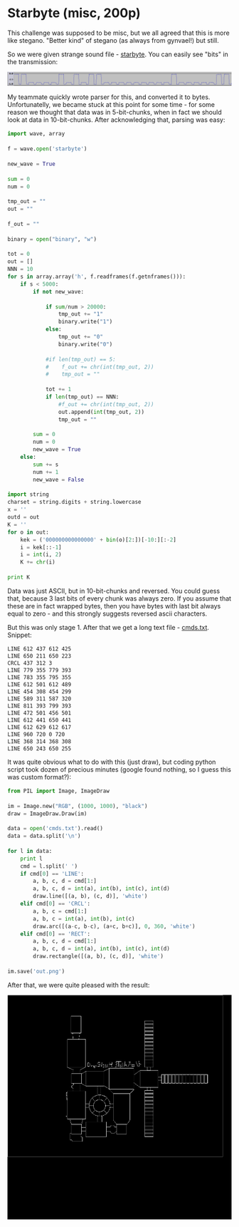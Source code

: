 # Starbyte (misc, 200p)

This challenge was supposed to be misc, but we all agreed that this is more like stegano. "Better kind" of stegano (as always from gynvael!) but still.

So we were given strange sound file - [starbyte](starbyte). You can easily see "bits" in the transmission:

![](./ss.png)

My teammate quickly wrote parser for this, and converted it to bytes. Unfortunatelly, we became stuck at this point for some time - for some reason we thought that data was in 5-bit-chunks, when in fact we should look at data in 10-bit-chunks. After acknowledging that, parsing was easy:


```python
import wave, array

f = wave.open('starbyte')

new_wave = True

sum = 0
num = 0

tmp_out = ""
out = ""

f_out = ""

binary = open("binary", "w")

tot = 0
out = []
NNN = 10
for s in array.array('h', f.readframes(f.getnframes())):
    if s < 5000:
        if not new_wave:

            if sum/num > 20000:
                tmp_out += "1"
                binary.write("1")
            else:
                tmp_out += "0"
                binary.write("0")

            #if len(tmp_out) == 5:
            #    f_out += chr(int(tmp_out, 2))
            #    tmp_out = ""

            tot += 1
            if len(tmp_out) == NNN:
                #f_out += chr(int(tmp_out, 2))
                out.append(int(tmp_out, 2))
                tmp_out = ""

        sum = 0
        num = 0
        new_wave = True
    else:
        sum += s
        num += 1
        new_wave = False

import string
charset = string.digits + string.lowercase
x = ''
outd = out
K = ''
for o in out:
    kek = ('000000000000000' + bin(o)[2:])[-10:][:-2]
    i = kek[::-1]
    i = int(i, 2)
    K += chr(i)

print K
```

Data was just ASCII, but in 10-bit-chunks and reversed. You could guess that, because 3 last bits of every chunk was always zero. If you assume that these are in fact wrapped bytes, then you have bytes with last bit always equal to zero - and this strongly suggests reversed ascii characters.


But this was only stage 1. After that we get a long text file - [cmds.txt](cmds.txt). Snippet:

```
LINE 612 437 612 425
LINE 650 211 650 223
CRCL 437 312 3
LINE 779 355 779 393
LINE 783 355 795 355
LINE 612 501 612 489
LINE 454 308 454 299
LINE 589 311 587 320
LINE 811 393 799 393
LINE 472 501 456 501
LINE 612 441 650 441
LINE 612 629 612 617
LINE 960 720 0 720
LINE 368 314 368 308
LINE 650 243 650 255
```

It was quite obvious what to do with this (just draw), but coding python script took dozen of precious minutes (google found nothing, so I guess this was custom format?):

```python
from PIL import Image, ImageDraw

im = Image.new("RGB", (1000, 1000), "black")
draw = ImageDraw.Draw(im)

data = open('cmds.txt').read()
data = data.split('\n')

for l in data:
    print l
    cmd = l.split(' ')
    if cmd[0] == 'LINE':
        a, b, c, d = cmd[1:]
        a, b, c, d = int(a), int(b), int(c), int(d)
        draw.line([(a, b), (c, d)], 'white')
    elif cmd[0] == 'CRCL':
        a, b, c = cmd[1:]
        a, b, c = int(a), int(b), int(c)
        draw.arc([(a-c, b-c), (a+c, b+c)], 0, 360, 'white')
    elif cmd[0] == 'RECT':
        a, b, c, d = cmd[1:]
        a, b, c, d = int(a), int(b), int(c), int(d)
        draw.rectangle([(a, b), (c, d)], 'white')

im.save('out.png')
```

After that, we were quite pleased with the result:

![](./out.png)
